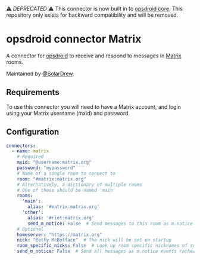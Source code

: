 ⚠ *DEPRECATED* ⚠ This connector is now built in to [opsdroid core](https://opsdroid.readthedocs.io/en/stable/connectors/matrix/). This repository only exists for backward compatibility and will be removed.

# opsdroid connector Matrix

A connector for [opsdroid](https://github.com/opsdroid/opsdroid) to receive and respond to messages in [Matrix](https://matrix.org/) rooms. 

Maintained by [@SolarDrew](https://github.com/SolarDrew).

## Requirements

To use this connector you will need to have a Matrix account, and login using your Matrix username (mxid) and password.

## Configuration

```yaml
connectors:
  - name: matrix
    # Required
    mxid: "@username:matrix.org"
    password: "mypassword"
    # Name of a single room to connect to
    room: "#matrix:matrix.org"
    # Alternatively, a dictionary of multiple rooms
    # One of these should be named 'main'
    rooms:
      'main': 
        alias: '#matrix:matrix.org'
      'other': 
        alias: '#riot:matrix.org'
        send_m_notice: False  # Send messages to this room as m.notice events rather than m.message
    # Optional
    homeserver: "https://matrix.org"
    nick: "Botty McBotface"  # The nick will be set on startup
    room_specific_nicks: False  # Look up room specific nicknames of senders (expensive in large rooms)
    send_m_notice: False  # Send all messages as m.notice events rather than m.message
```
